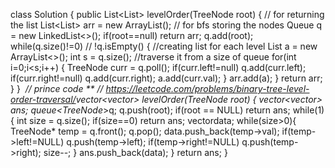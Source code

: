 class Solution {
public List<List<Integer>> levelOrder(TreeNode root) {
// for returning the list
List<List<Integer>> arr = new ArrayList();
// for bfs storing the nodes
Queue<TreeNode> q = new LinkedList<>();
if(root==null)
return arr;
q.add(root);
while(q.size()!=0)
// !q.isEmpty()
{
//creating list for each level
List<Integer> a = new ArrayList<>();
int s = q.size();
//traverse it from a size of queue
for(int i=0;i<s;i++)
{
TreeNode curr = q.poll();
if(curr.left!=null)
q.add(curr.left);
if(curr.right!=null)
q.add(curr.right);
a.add(curr.val);
}
arr.add(a);
}
return arr;
}
}
​
​
**// prince code
**
// https://leetcode.com/problems/binary-tree-level-order-traversal/
​
vector<vector<int>> levelOrder(TreeNode* root) {
vector<vector<int>> ans;
queue<TreeNode*>q;
q.push(root);
if(root == NULL)
return ans;
while(1){
int size = q.size();
if(size==0)
return ans;
vector<int>data;
while(size>0){
TreeNode* temp = q.front();
q.pop();
data.push_back(temp->val);
if(temp->left!=NULL)
q.push(temp->left);
if(temp->right!=NULL)
q.push(temp->right);
size--;
}
ans.push_back(data);
}
return ans;
}
​
​
​
​
​
​
​
​